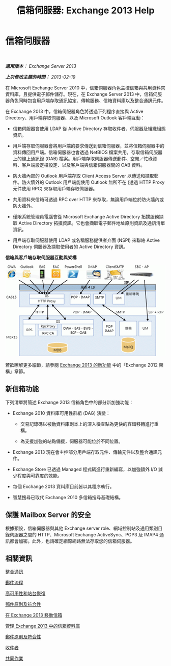 ﻿---
title: '信箱伺服器: Exchange 2013 Help'
TOCTitle: 信箱伺服器
ms:assetid: 1aacc1c9-c81b-47d4-b222-ee73956cf968
ms:mtpsurl: https://technet.microsoft.com/zh-tw/library/JJ150491(v=EXCHG.150)
ms:contentKeyID: 50472727
ms.date: 01/01/2018
mtps_version: v=EXCHG.150
ms.translationtype: HT
---

# 信箱伺服器

 

_**適用版本：** Exchange Server 2013_

_**上次修改主題的時間：** 2013-02-19_

在 Microsoft Exchange Server 2010 中，信箱伺服器角色主控信箱與共用資料夾資料庫，且提供電子郵件儲存。現在，在 Exchange Server 2013 中，信箱伺服器角色同時包含用戶端存取通訊協定、傳輸服務、信箱資料庫以及整合通訊元件。

在 Exchange 2013 中，信箱伺服器角色將透過下列程序直接與 Active Directory、用戶端存取伺服器、以及 Microsoft Outlook 客戶端互動：

  - 信箱伺服器會使用 LDAP 從 Active Directory 存取收件者、伺服器及組織組態資訊。

  - 用戶端存取伺服器會將用戶端的要求傳送到信箱伺服器，並將信箱伺服器中的資料傳回用戶端。信箱伺服器也會透過 NetBIOS 檔案共用，存取信箱伺服器上的線上通訊錄 (OAB) 檔案。用戶端存取伺服器傳送郵件、空閒／忙碌資料、客戶端設定檔設定、以及客戶端與信箱伺服器間的 OAB 資料。

  - 防火牆內部的 Outlook 用戶端存取 Client Access Server 以傳送和擷取郵件。防火牆外的 Outlook 用戶端能使用 Outlook 無所不在 (透過 HTTP Proxy 元件使用 RPC) 來存取用戶端存取伺服器。

  - 共用資料夾信箱可透過 RPC over HTTP 來存取，無論用戶端位於防火牆內或防火牆外。

  - 僅限系統管理員電腦會從 Microsoft Exchange Active Directory 拓撲服務擷取 Active Directory 拓撲資訊。它也會擷取電子郵件地址原則資訊及通訊清單資訊。

  - 用戶端存取伺服器使用 LDAP 或名稱服務提供者介面 (NSPI) 來聯絡 Active Directory 伺服器及擷取使用者的 Active Directory 資訊。

**信箱與客戶端存取伺服器互動與架構**

![Client Access Server 和信箱伺服器互動](images/JJ150491.d14577bf-14f9-40fa-bd49-a92932eb003a(EXCHG.150).gif "Client Access Server 和信箱伺服器互動")

若欲瞭解更多細節，請參閱 [Exchange 2013 的新功能](what-s-new-in-exchange-2013-exchange-2013-help.md) 中的「Exchange 2012 架構」章節。

## 新信箱功能

下列清單將簡述 Exchange 2013 信箱角色中的部分新加強功能：

  - Exchange 2010 資料庫可用性群組 (DAG) 演變：
    
      - 交易記錄碼以被動資料庫副本上的深入檢查點為更快的容錯移轉進行重構。
    
      - 為支援加強的站點備援，伺服器可能位於不同位置。

  - Exchange 2013 現在會主控部分用戶端存取元件、傳輸元件以及整合通訊元件。

  - Exchange Store 已透過 Managed 程式碼進行重新編寫，以加強額外 I/O 減少程度與可靠度的效能。

  - 每個 Exchange 2013 資料庫目前皆以其程序執行。

  - 智慧搜尋已取代 Exchange 2010 多信箱搜尋基礎結構。

## 保護 Mailbox Server 的安全

根據預設，信箱伺服器與其他 Exchange server role、網域控制站及通用類別目錄伺服器之間的 HTTP、Microsoft Exchange ActiveSync、POP3 及 IMAP4 通訊都會加密。此外，也請確定網際網路無法存取您的信箱伺服器。

## 相關資訊

[整合通訊](unified-messaging-exchange-2013-help.md)

[郵件流程](mail-flow-exchange-2013-help.md)

[高可用性和站台恢復](high-availability-and-site-resilience-exchange-2013-help.md)

[郵件原則及符合性](messaging-policy-and-compliance-exchange-2013-help.md)

[在 Exchange 2013 移動信箱](mailbox-moves-in-exchange-2013-exchange-2013-help.md)

[管理 Exchange 2013 中的信箱資料庫](manage-mailbox-databases-in-exchange-2013-exchange-2013-help.md)

[郵件原則及符合性](messaging-policy-and-compliance-exchange-2013-help.md)

[收件者](recipients-exchange-2013-help.md)

[共同作業](collaboration-exchange-2013-help.md)

